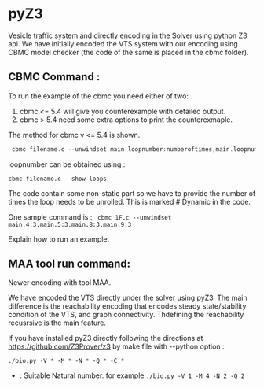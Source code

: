 # pyZ3

Vesicle traffic system and directly encoding in the Solver using python Z3 api.
We have initially encoded the VTS system with our encoding using CBMC model checker (the code of the same is placed in the cbmc folder). 

## CBMC Command :
To run the example of the cbmc you need either of two:
1. cbmc <= 5.4 will give you counterexample with detailed output.
2. cbmc > 5.4 need some extra options to print the counterexmaple. 

The method for cbmc v <= 5.4 is shown.

```c
 cbmc filename.c --unwindset main.loopnumber:numberoftimes,main.loopnumber1:numberoftimes,main.loopnumber:numberoftimes
```
loopnumber can be obtained using :

`cbmc filename.c --show-loops`

The code contain some non-static part so we have to provide the number of times the loop needs to be unrolled. This is marked # Dynamic in the code. 

One sample command is :
` cbmc 1F.c --unwindset main.4:3,main.5:3,main.8:3,main.9:3`

Explain how to run an example.

## MAA tool run command:

Newer encoding with tool MAA.

We have encoded the VTS directly under the solver using pyZ3. The main difference is the reachability encoding that encodes steady state/stability condition of the VTS, and graph connectivity. Thdefining the reachability recusrsive is the main feature.

If you have installed pyZ3 directly following the directions at https://github.com/Z3Prover/z3 by make file with  --python option :

`./bio.py -V * -M * -N * -Q * -C * `

* : Suitable Natural number.
for example `./bio.py -V 1 -M 4 -N 2 -Q 2 `

